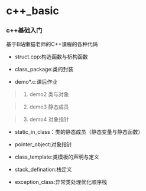 # c++_basic
### c++基础入门
基于B站懒猫老师的C++课程的各种代码

- struct.cpp:构造函数与析构函数

- class_package:类的封装

- demo*.c:课后作业
>1. demo2 类与对象

>2. demo3 静态成员

>3. demo4 对象指针

- static_in_class：类的静态成员（静态变量与静态函数）

- pointer_object:对象指针

- class_template:类模板的声明与定义

- stack_defination:栈定义

- exception_class:异常类处理优化顺序栈
